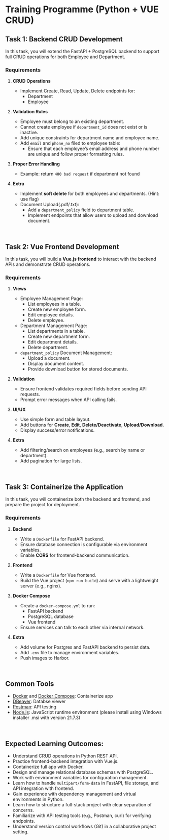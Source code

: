 # Training Programme (Python + VUE CRUD)
## Task 1: Backend CRUD Development
In this task, you will extend the FastAPI + PostgreSQL backend to support full CRUD operations for both Employee and Department.

### Requirements
1. **CRUD Operations**
   - Implement Create, Read, Update, Delete endpoints for:
     - Department
     - Employee

2. **Validation Rules**
   - Employee must belong to an existing department.
   - Cannot create employee if `department_id` does not exist or is inactive.
   - Add unique constraints for department name and employee name.
   - Add `email` and `phone_no` filed to employee table:
      - Ensure that each employee’s email address and phone number are unique and follow proper formatting rules.

3. **Proper Error Handling**
    - Example: return `400 bad request` if department not found

4. **Extra**
   - Implement **soft delete** for both employees and departments. (Hint: use flag)
   - Document Upload(.pdf/.txt):
      - Add a `department_policy` field to department table.
      - Implement endpoints that allow users to upload and download document.

<br>

## Task 2: Vue Frontend Development
In this task, you will build a **Vue.js frontend** to interact with the backend APIs and demonstrate CRUD operations.

### Requirements
1. **Views**
   - Employee Management Page:
     - List employees in a table.
     - Create new employee form.
     - Edit employee details.
     - Delete employee.
   - Department Management Page:
     - List departments in a table.
     - Create new department form.
     - Edit department details.
     - Delete department.
   - `department_policy` Document Management:
     - Upload a document.
     - Display document content.
     - Provide download button for stored documents.

2. **Validation**
   - Ensure frontend validates required fields before sending API requests.
   - Prompt error messages when API calling fails.

3. **UI/UX**
   - Use simple form and table layout.
   - Add buttons for **Create**, **Edit**, **Delete/Deactivate**, **Upload/Download**.
   - Display success/error notifications.

4. **Extra**
   - Add filtering/search on employees (e.g., search by name or department).
   - Add pagination for large lists.

<br>

## Task 3: Containerize the Application
In this task, you will containerize both the backend and frontend, and prepare the project for deployment.

### Requirements
1. **Backend**
   - Write a `Dockerfile` for FastAPI backend.
   - Ensure database connection is configurable via environment variables.
   - Enable **CORS** for frontend-backend communication.

2. **Frontend**
   - Write a `Dockerfile` for Vue frontend.
   - Build the Vue project (`npm run build`) and serve with a lightweight server (e.g., nginx).

3. **Docker Compose**
   - Create a `docker-compose.yml` to run:
     - FastAPI backend
     - PostgreSQL database
     - Vue frontend
   - Ensure services can talk to each other via internal network.   

4. **Extra**
   - Add volume for Postgres and FastAPI backend to persist data.
   - Add `.env` file to manage environment variables.
   - Push images to Harbor.

<br>

## Common Tools
- [Docker](https://www.docker.com/products/docker-desktop/) and [Docker Compose](https://docs.docker.com/compose/): Containerize app
- [DBeaver](https://dbeaver.io/): Databse viewer
- [Postman](https://www.postman.com/): API testing
- [Node.js](https://nodejs.org/en/download): JavaScript runtime environment (please install using Windows installer .msi with version 21.7.3) 

<br>

## Expected Learning Outcomes:
- Understand CRUD operations in Python REST API.
- Practice frontend-backend integration with Vue.js.
- Containerize full app with Docker.
- Design and manage relational database schemas with PostgreSQL.
- Work with environment variables for configuration management.
- Learn how to handle `multipart/form-data` in FastAPI, file storage, and API integration with frontend.
- Gain experience with dependency management and virtual environments in Python.
- Learn how to structure a full-stack project with clear separation of concerns.
- Familiarize with API testing tools (e.g., Postman, curl) for verifying endpoints.
- Understand version control workflows (Git) in a collaborative project setting.
